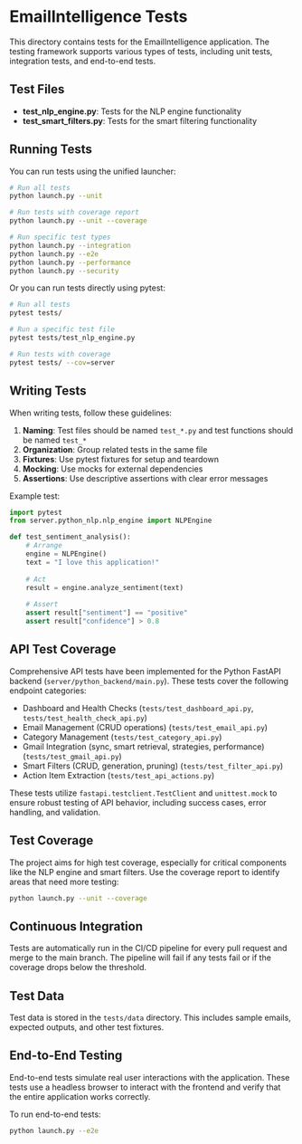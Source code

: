 # EmailIntelligence Tests

This directory contains tests for the EmailIntelligence application. The testing framework supports various types of tests, including unit tests, integration tests, and end-to-end tests.

## Test Files

- **test_nlp_engine.py**: Tests for the NLP engine functionality
- **test_smart_filters.py**: Tests for the smart filtering functionality

## Running Tests

You can run tests using the unified launcher:

```bash
# Run all tests
python launch.py --unit

# Run tests with coverage report
python launch.py --unit --coverage

# Run specific test types
python launch.py --integration
python launch.py --e2e
python launch.py --performance
python launch.py --security
```

Or you can run tests directly using pytest:

```bash
# Run all tests
pytest tests/

# Run a specific test file
pytest tests/test_nlp_engine.py

# Run tests with coverage
pytest tests/ --cov=server
```

## Writing Tests

When writing tests, follow these guidelines:

1. **Naming**: Test files should be named `test_*.py` and test functions should be named `test_*`
2. **Organization**: Group related tests in the same file
3. **Fixtures**: Use pytest fixtures for setup and teardown
4. **Mocking**: Use mocks for external dependencies
5. **Assertions**: Use descriptive assertions with clear error messages

Example test:

```python
import pytest
from server.python_nlp.nlp_engine import NLPEngine

def test_sentiment_analysis():
    # Arrange
    engine = NLPEngine()
    text = "I love this application!"
    
    # Act
    result = engine.analyze_sentiment(text)
    
    # Assert
    assert result["sentiment"] == "positive"
    assert result["confidence"] > 0.8
```

## API Test Coverage

Comprehensive API tests have been implemented for the Python FastAPI backend (`server/python_backend/main.py`).
These tests cover the following endpoint categories:
- Dashboard and Health Checks (`tests/test_dashboard_api.py`, `tests/test_health_check_api.py`)
- Email Management (CRUD operations) (`tests/test_email_api.py`)
- Category Management (`tests/test_category_api.py`)
- Gmail Integration (sync, smart retrieval, strategies, performance) (`tests/test_gmail_api.py`)
- Smart Filters (CRUD, generation, pruning) (`tests/test_filter_api.py`)
- Action Item Extraction (`tests/test_api_actions.py`)

These tests utilize `fastapi.testclient.TestClient` and `unittest.mock` to ensure robust testing of API behavior, including success cases, error handling, and validation.

## Test Coverage

The project aims for high test coverage, especially for critical components like the NLP engine and smart filters. Use the coverage report to identify areas that need more testing:

```bash
python launch.py --unit --coverage
```

## Continuous Integration

Tests are automatically run in the CI/CD pipeline for every pull request and merge to the main branch. The pipeline will fail if any tests fail or if the coverage drops below the threshold.

## Test Data

Test data is stored in the `tests/data` directory. This includes sample emails, expected outputs, and other test fixtures.

## End-to-End Testing

End-to-end tests simulate real user interactions with the application. These tests use a headless browser to interact with the frontend and verify that the entire application works correctly.

To run end-to-end tests:

```bash
python launch.py --e2e
```